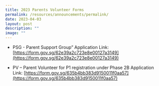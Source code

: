 ```yaml
---
title: 2023 Parents Volunteer Forms
permalink: /resources/announcements/permalink/
date: 2023-04-03
layout: post
description: ""
image: ""
---
```


*   PSG - Parent Support Group” Application Link: [https://form.gov.sg/62e39a2c723e8e00127a3149](https://form.gov.sg/62e39a2c723e8e00127a3149)


*   PV – Parent Volunteer for P1 registration under Phase 2B Application Link: [https://form.gov.sg/635b4bb383d9150011f0aa57](https://form.gov.sg/635b4bb383d9150011f0aa57)